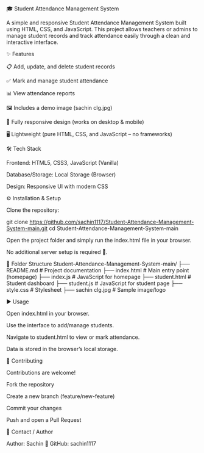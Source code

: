 🎓 Student Attendance Management System

A simple and responsive Student Attendance Management System built using HTML, CSS, and JavaScript. This project allows teachers or admins to manage student records and track attendance easily through a clean and interactive interface.

✨ Features

📋 Add, update, and delete student records

✅ Mark and manage student attendance

📊 View attendance reports

🖼️ Includes a demo image (sachin clg.jpg)

📱 Fully responsive design (works on desktop & mobile)

🖥️ Lightweight (pure HTML, CSS, and JavaScript – no frameworks)

🛠 Tech Stack

Frontend: HTML5, CSS3, JavaScript (Vanilla)

Database/Storage: Local Storage (Browser)

Design: Responsive UI with modern CSS

⚙️ Installation & Setup

Clone the repository:

git clone https://github.com/sachin1117/Student-Attendance-Management-System-main.git
cd Student-Attendance-Management-System-main


Open the project folder and simply run the index.html file in your browser.

No additional server setup is required 🚀.

📂 Folder Structure
Student-Attendance-Management-System-main/
├── README.md          # Project documentation
├── index.html         # Main entry point (homepage)
├── index.js           # JavaScript for homepage
├── student.html       # Student dashboard
├── student.js         # JavaScript for student page
├── style.css          # Stylesheet
├── sachin clg.jpg     # Sample image/logo

▶️ Usage

Open index.html in your browser.

Use the interface to add/manage students.

Navigate to student.html to view or mark attendance.

Data is stored in the browser’s local storage.

🤝 Contributing

Contributions are welcome!

Fork the repository

Create a new branch (feature/new-feature)

Commit your changes

Push and open a Pull Request

📧 Contact / Author

Author: Sachin
🔗 GitHub: sachin1117
